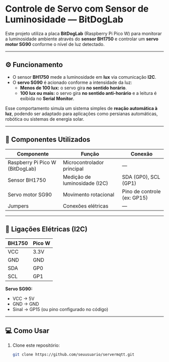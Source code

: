 # Controle de Servo com Sensor de Luminosidade — BitDogLab

Este projeto utiliza a placa **BitDogLab** (Raspberry Pi Pico W) para monitorar a luminosidade ambiente através do **sensor BH1750** e controlar um **servo motor SG90** conforme o nível de luz detectado.

---

## ⚙️ Funcionamento

- O sensor **BH1750** mede a luminosidade em **lux** via comunicação **I2C**.  
- O **servo SG90** é acionado conforme a intensidade da luz:
  -  **Menos de 100 lux:** o servo gira **no sentido horário**.
  -  **100 lux ou mais:** o servo gira **no sentido anti-horário** e a leitura é exibida no **Serial Monitor**.
  
Esse comportamento simula um sistema simples de **reação automática à luz**, podendo ser adaptado para aplicações como persianas automáticas, robótica ou sistemas de energia solar.

---

## 🧠 Componentes Utilizados

| Componente | Função | Conexão |
|-------------|--------|----------|
| Raspberry Pi Pico W (BitDogLab) | Microcontrolador principal | — |
| Sensor BH1750 | Medição de luminosidade (I2C) | SDA (GP0), SCL (GP1) |
| Servo motor SG90 | Movimento rotacional | Pino de controle (ex: GP15) |
| Jumpers | Conexões elétricas | — |

---

## 🔌 Ligações Elétricas (I2C)

| BH1750 | Pico W |
|--------|--------|
| VCC | 3.3V |
| GND | GND |
| SDA | GP0 |
| SCL | GP1 |

**Servo SG90:**  
- VCC → 5V  
- GND → GND  
- Sinal → GP15 (ou pino configurado no código)

---

## 💻 Como Usar

1. Clone este repositório:
   ```bash
   git clone https://github.com/seuusuario/servermqtt.git
